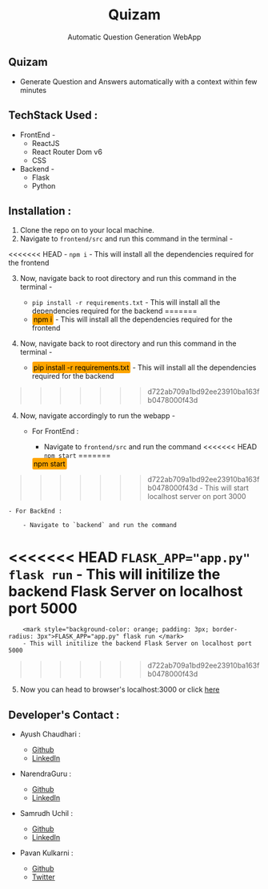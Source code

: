 <div align="center">
    <h1>Quizam</h1>
  Automatic Question Generation WebApp
</div>


## Quizam 

- Generate Question and Answers automatically with a context within few minutes


## TechStack Used :
 * FrontEnd -
    * ReactJS
    * React Router Dom v6
    * CSS
* Backend - 
    * Flask
    * Python


## Installation :
1. Clone the repo on to your local machine.
2. Navigate to `frontend/src` and run this command in the terminal -

<<<<<<< HEAD
    - `npm i` - This will install all the dependencies required for the frontend

3. Now, navigate back to root directory and run this command in the terminal - 

    - `pip install -r requirements.txt` - This will install all the dependencies required for the backend
=======
    - <mark style="background-color: orange; padding: 3px; border-radius: 3px">npm i</mark> - This will install all the dependencies required for the frontend

3. Now, navigate back to root directory and run this command in the terminal - 

    - <mark style="background-color: orange; padding: 3px; border-radius: 3px">pip install -r requirements.txt</mark> - This will install all the dependencies required for the backend
>>>>>>> d722ab709a1bd92ee23910ba163fb0478000f43d

4. Now, navigate accordingly to run the webapp - 

    - For FrontEnd :

        - Navigate to `frontend/src` and run the command 
<<<<<<< HEAD
        `npm start`
=======
        <mark style="background-color: orange; padding: 3px; border-radius: 3px">
            npm start 
         </mark>
>>>>>>> d722ab709a1bd92ee23910ba163fb0478000f43d
        - This will start localhost server on port 3000
    
    - For BackEnd :

        - Navigate to `backend` and run the command 
<<<<<<< HEAD
        `FLASK_APP="app.py" flask run` - This will initilize the backend Flask Server on localhost port 5000
=======
        <mark style="background-color: orange; padding: 3px; border-radius: 3px">FLASK_APP="app.py" flask run </mark>
        - This will initilize the backend Flask Server on localhost port 5000
>>>>>>> d722ab709a1bd92ee23910ba163fb0478000f43d


5. Now you can head to browser's localhost:3000 or click [here](http://localhost:3000)


## Developer's Contact :
- Ayush Chaudhari :
    - [Github](https://github.com/ayushchaudhari)
    - [LinkedIn](https://www.linkedin.com/in/ayush-chaudhari/)

- NarendraGuru :
    - [Github](https://github.com/narenguru2000)
    - [LinkedIn](https://www.linkedin.com/in/narendraguru-harikrishnan-a57bb6218/)

- Samrudh Uchil :
    - [Github](https://github.com/samrudhuchil)
    - [LinkedIn](https://www.linkedin.com/in/samrudhuchil/)

- Pavan Kulkarni :
    - [Github](https://github.com/pavan6115)
    - [Twitter](https://twitter.com/_kpavan)